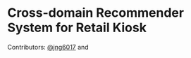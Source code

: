 # Cross-domain Recommender System for Retail Kiosk

Contributors: [@jng6017](https://github.com/jng6017) and 
